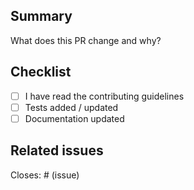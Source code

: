 <!-- Please replace the placeholders and remove this comment -->
## Summary

What does this PR change and why?

## Checklist

- [ ] I have read the contributing guidelines
- [ ] Tests added / updated
- [ ] Documentation updated

## Related issues

Closes: # (issue)
